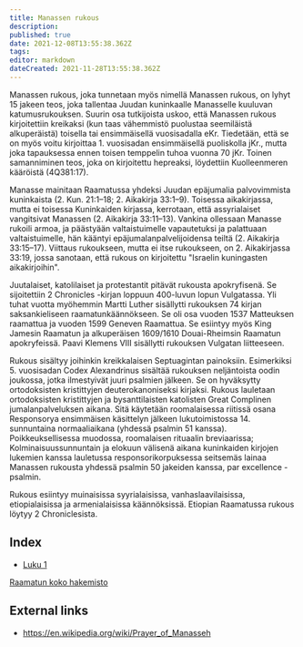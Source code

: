 ```yaml
---
title: Manassen rukous
description: 
published: true
date: 2021-12-08T13:55:38.362Z
tags: 
editor: markdown
dateCreated: 2021-11-28T13:55:38.362Z
---
```


Manassen rukous, joka tunnetaan myös nimellä Manassen rukous, on lyhyt 15 jakeen teos, joka tallentaa Juudan kuninkaalle Manasselle kuuluvan katumusrukouksen. Suurin osa tutkijoista uskoo, että Manassen rukous kirjoitettiin kreikaksi (kun taas vähemmistö puolustaa seemiläistä alkuperäistä) toisella tai ensimmäisellä vuosisadalla eKr. Tiedetään, että se on myös voitu kirjoittaa 1. vuosisadan ensimmäisellä puoliskolla jKr., mutta joka tapauksessa ennen toisen temppelin tuhoa vuonna 70 jKr. Toinen samanniminen teos, joka on kirjoitettu hepreaksi, löydettiin Kuolleenmeren kääröistä (4Q381:17).

Manasse mainitaan Raamatussa yhdeksi Juudan epäjumalia palvovimmista kuninkaista (2. Kun. 21:1–18; 2. Aikakirja 33:1–9). Toisessa aikakirjassa, mutta ei toisessa Kuninkaiden kirjassa, kerrotaan, että assyrialaiset vangitsivat Manassen (2. Aikakirja 33:11–13). Vankina ollessaan Manasse rukoili armoa, ja päästyään valtaistuimelle vapautetuksi ja palattuaan valtaistuimelle, hän kääntyi epäjumalanpalvelijoidensa teiltä (2. Aikakirja 33:15–17). Viittaus rukoukseen, mutta ei itse rukoukseen, on 2. Aikakirjassa 33:19, jossa sanotaan, että rukous on kirjoitettu "Israelin kuningasten aikakirjoihin".

Juutalaiset, katolilaiset ja protestantit pitävät rukousta apokryfisenä. Se sijoitettiin 2 Chronicles -kirjan loppuun 400-luvun lopun Vulgatassa. Yli tuhat vuotta myöhemmin Martti Luther sisällytti rukouksen 74 kirjan saksankieliseen raamatunkäännökseen. Se oli osa vuoden 1537 Matteuksen raamattua ja vuoden 1599 Geneven Raamattua. Se esiintyy myös King Jamesin Raamatun ja alkuperäisen 1609/1610 Douai-Rheimsin Raamatun apokryfeissä. Paavi Klemens VIII sisällytti rukouksen Vulgatan liitteeseen.

Rukous sisältyy joihinkin kreikkalaisen Septuagintan painoksiin. Esimerkiksi 5. vuosisadan Codex Alexandrinus sisältää rukouksen neljäntoista oodin joukossa, jotka ilmestyivät juuri psalmien jälkeen. Se on hyväksytty ortodoksisten kristittyjen deuterokanoniseksi kirjaksi. Rukous lauletaan ortodoksisten kristittyjen ja bysanttilaisten katolisten Great Complinen jumalanpalveluksen aikana. Sitä käytetään roomalaisessa riitissä osana Responsorya ensimmäisen käsittelyn jälkeen lukutoimistossa 14. sunnuntaina normaaliaikana (yhdessä psalmin 51 kanssa). Poikkeuksellisessa muodossa, roomalaisen rituaalin breviaarissa; Kolminaisuussunnuntain ja elokuun välisenä aikana kuninkaiden kirjojen lukemien kanssa lauletussa responsorikorpuksessa seitsemäs lainaa Manassen rukousta yhdessä psalmin 50 jakeiden kanssa, par excellence -psalmin.

Rukous esiintyy muinaisissa syyrialaisissa, vanhaslaavilaisissa, etiopialaisissa ja armenialaisissa käännöksissä. Etiopian Raamatussa rukous löytyy 2 Chroniclesista. 

## Index

- [Luku 1](/fi/Bible/Prayer_of_Manesseh/1)



[Raamatun koko hakemisto](/fi/index/bible)


## External links

- https://en.wikipedia.org/wiki/Prayer_of_Manasseh